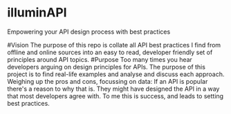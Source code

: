 illuminAPI
==========

Empowering your API design process with best practices

#Vision
The purpose of this repo is collate all API best practices I find from offline and online sources into an easy to read, developer friendly set of principles around API topics.
#Purpose
Too many times you hear developers arguing on design principles for APIs. The purpose of this project is to find real-life examples and analyse and discuss each approach. Weighing up the pros and cons, focussing on data: If an API is popular there's a reason to why that is. They might have designed the API in a way that most developers agree with. To me this is success, and leads to setting best practices.
